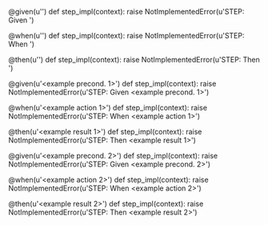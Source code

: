 @given(u'<precondition>')
def step_impl(context):
    raise NotImplementedError(u'STEP: Given <precondition>')


@when(u'<action>')
def step_impl(context):
    raise NotImplementedError(u'STEP: When <action>')


@then(u'<expected result>')
def step_impl(context):
    raise NotImplementedError(u'STEP: Then <expected result>')


@given(u'<example precond. 1>')
def step_impl(context):
    raise NotImplementedError(u'STEP: Given <example precond. 1>')


@when(u'<example action 1>')
def step_impl(context):
    raise NotImplementedError(u'STEP: When <example action 1>')


@then(u'<example result 1>')
def step_impl(context):
    raise NotImplementedError(u'STEP: Then <example result 1>')


@given(u'<example precond. 2>')
def step_impl(context):
    raise NotImplementedError(u'STEP: Given <example precond. 2>')


@when(u'<example action 2>')
def step_impl(context):
    raise NotImplementedError(u'STEP: When <example action 2>')


@then(u'<example result 2>')
def step_impl(context):
    raise NotImplementedError(u'STEP: Then <example result 2>')